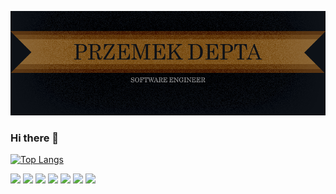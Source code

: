 ![banner](https://raw.githubusercontent.com/przemode/przemode/main/git%20banner.png)

### Hi there 👋

[![Top Langs](https://github-readme-stats.vercel.app/api/top-langs/?username=anuraghazra&layout=compact)](https://github.com/anuraghazra/github-readme-stats)
<!--
**przemode/przemode** is a ✨ _special_ ✨ repository because its `README.md` (this file) appears on your GitHub profile.

Here are some ideas to get you started:

- 🔭 I’m currently working on ...
- 🌱 I’m currently learning ...
- 👯 I’m looking to collaborate on ...
- 🤔 I’m looking for help with ...
- 💬 Ask me about ...
- 📫 How to reach me: ...
- 😄 Pronouns: ...
- ⚡ Fun fact: ...
-->

![](https://img.shields.io/badge/OS-Windows-577fae)
![](https://img.shields.io/badge/tech-React-5ed3f3)
![](https://img.shields.io/badge/tech-React_Native-5ed3f3)
![](https://img.shields.io/badge/tech-CSS-2b94c7)
![](https://img.shields.io/badge/tech-Sass-c45f92)
![](https://img.shields.io/badge/tech-HTML-e15f2e)
![](https://img.shields.io/badge/tech-node-84bb00)
